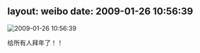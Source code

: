 layout: weibo
date: 2009-01-26 10:56:39
---
<meta name="referrer" content="no-referrer" />

<img src="/images/favicon.ico" style="float: left;"/>2009-01-26 10:56:39

给所有人拜年了！！

